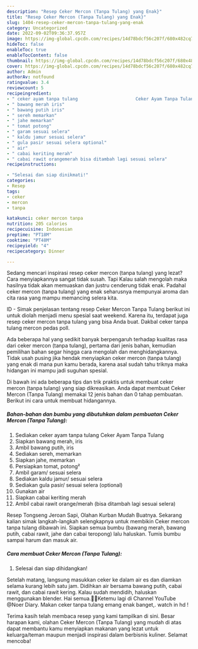 ```yaml
---
description: "Resep Ceker Mercon (Tanpa Tulang) yang Enak}"
title: "Resep Ceker Mercon (Tanpa Tulang) yang Enak}"
slug: 1404-resep-ceker-mercon-tanpa-tulang-yang-enak
category: Uncategorized
date: 2022-09-02T09:36:37.957Z
image: https://img-global.cpcdn.com/recipes/14d78bdcf56c207f/680x482cq70/ceker-mercon-tanpa-tulang-foto-resep-utama.jpg
hideToc: false
enableToc: true
enableTocContent: false
thumbnail: https://img-global.cpcdn.com/recipes/14d78bdcf56c207f/680x482cq70/ceker-mercon-tanpa-tulang-foto-resep-utama.jpg
cover: https://img-global.cpcdn.com/recipes/14d78bdcf56c207f/680x482cq70/ceker-mercon-tanpa-tulang-foto-resep-utama.jpg
author: Admin
authorAv: notfound
ratingvalue: 3.4
reviewcount: 5
recipeingredient:
- " ceker ayam tanpa tulang                      Ceker Ayam Tanpa Tulang"
- " bawang merah iris"
- " bawang putih iris"
- " sereh memarkan"
- " jahe memarkan"
- " tomat potong"
- " garam sesuai selera"
- " kaldu jamur sesuai selera"
- " gula pasir sesuai selera optional"
- " air"
- " cabai keriting merah"
- " cabai rawit orangemerah bisa ditambah lagi sesuai selera"
recipeinstructions:

- "Selesai dan siap dinikmati!"
categories:
- Resep
tags:
- ceker
- mercon
- tanpa

katakunci: ceker mercon tanpa 
nutrition: 205 calories
recipecuisine: Indonesian
preptime: "PT18M"
cooktime: "PT48M"
recipeyield: "4"
recipecategory: Dinner

---
```



Sedang mencari inspirasi resep ceker mercon (tanpa tulang) yang lezat? Cara menyiapkannya sangat tidak susah. Tapi Kalau salah mengolah maka hasilnya tidak akan memuaskan dan justru cenderung tidak enak. Padahal ceker mercon (tanpa tulang) yang enak seharusnya mempunyai aroma dan cita rasa yang mampu memancing selera kita.


ID - Simak penjelasan tentang resep Ceker Mercon Tanpa Tulang berikut ini untuk diolah menjadi menu spesial saat weekend. Karena itu, terdapat juga resep ceker mercon tanpa tulang yang bisa Anda buat. Dakbal ceker tanpa tulang mercon pedas poll.

Ada beberapa hal yang sedikit banyak berpengaruh terhadap kualitas rasa dari ceker mercon (tanpa tulang), pertama dari jenis bahan, kemudian pemilihan bahan segar hingga cara mengolah dan menghidangkannya. Tidak usah pusing jika hendak menyiapkan ceker mercon (tanpa tulang) yang enak di mana pun kamu berada, karena asal sudah tahu triknya maka hidangan ini mampu jadi suguhan spesial.


Di bawah ini ada beberapa tips dan trik praktis untuk membuat ceker mercon (tanpa tulang) yang siap dikreasikan. Anda dapat membuat Ceker Mercon (Tanpa Tulang) memakai 12 jenis bahan dan 0 tahap pembuatan. Berikut ini cara untuk membuat hidangannya.

<!--inarticleads1-->

##### Bahan-bahan dan bumbu yang dibutuhkan dalam pembuatan Ceker Mercon (Tanpa Tulang):

1. Sediakan  ceker ayam tanpa tulang                      Ceker Ayam Tanpa Tulang
1. Siapkan  bawang merah, iris
1. Ambil  bawang putih, iris
1. Sediakan  sereh, memarkan
1. Siapkan  jahe, memarkan
1. Persiapkan  tomat, potong²
1. Ambil  garam/ sesuai selera
1. Sediakan  kaldu jamur/ sesuai selera
1. Sediakan  gula pasir/ sesuai selera (optional)
1. Gunakan  air
1. Siapkan  cabai keriting merah
1. Ambil  cabai rawit orange/merah (bisa ditambah lagi sesuai selera)


Resep Tongseng Jeroan Sapi, Olahan Kurban Mudah Buatnya. Sekarang kalian simak langkah-langkah selengkapnya untuk membikin Ceker mercon tanpa tulang dibawah ini. Siapkan semua bumbu (bawang merah, bawang putih, cabai rawit, jahe dan cabai teropong) lalu haluskan. Tumis bumbu sampai harum dan masuk air. 

<!--inarticleads2-->

##### Cara membuat Ceker Mercon (Tanpa Tulang):


1. Selesai dan siap dihidangkan!

Setelah matang, langsung masukkan ceker ke dalam air es dan diamkan selama kurang lebih satu jam. Didihkan air bersama bawang putih, cabai rawit, dan cabai rawit kering. Kalau sudah mendidih, haluskan menggunakan blender. Hai semua.🙏😊Ketemu lagi di Channel YouTube @Noer Diary. Makan ceker tanpa tulang emang enak banget,. watch in hd ! 

Terima kasih telah membaca resep yang kami tampilkan di sini. Besar harapan kami, olahan Ceker Mercon (Tanpa Tulang) yang mudah di atas dapat membantu kamu menyiapkan makanan yang lezat untuk keluarga/teman maupun menjadi inspirasi dalam berbisnis kuliner. Selamat mencoba!
